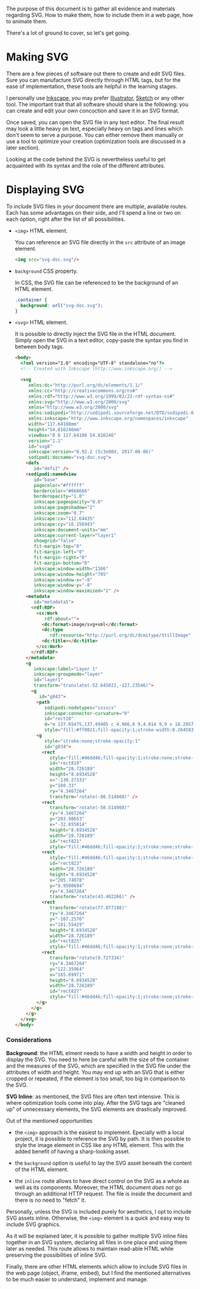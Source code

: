 The purpose of this document is to gather all evidence and materials regarding SVG. How to make them, how to include them in a web page, how to animate them.

There's a lot of ground to cover, so let's get going.

# Making SVG

There are a few pieces of software out there to create and edit SVG files. Sure you can manufacture SVG directly through HTML tags, but for the ease of implementation, these tools are helpful in the learning stages.

I personally use [Inkscape](https://inkscape.org/en/), you may prefer [Illustrator](https://www.adobe.com/products/illustrator.html), [Sketch](https://www.sketchapp.com/) or any other tool. The important trait that all software should share is the following: you can create and edit your own concoction and save it in an SVG format.

Once saved, you can open the SVG file in any text editor. The final result may look a little heavy on text, especially heavy on tags and lines which don't seem to serve a purpose. You can either remove them manually or use a tool to optimize your creation (optimization tools are discussed in a later section).

Looking at the code behind the SVG is nevertheless useful to get acquainted with its syntax and the role of the different attributes.

# Displaying SVG

To include SVG files in your document there are multiple, available routes. Each has some advantages on their side, and I'll spend a line or two on each option, right after the list of all possibilities.

- `<img>` HTML element.

  You can reference an SVG file directly in the `src` attribute of an image element.

  ```HTML
  <img src="svg-doc.svg"/>
  ```

- `background` CSS property.

  In CSS, the SVG file can be referenced to be the background of an HTML element.
  
  ```CSS
  .container {
    background: url("svg-doc.svg");
  }
  ```
  
- `<svg>` HTML element.

  It is possible to directly inject the SVG file in the HTML document. Simply open the SVG in a text editor, copy-paste the syntax you find in between body tags.

  ```HTML
  <body>
    <?xml version="1.0" encoding="UTF-8" standalone="no"?>
    <!-- Created with Inkscape (http://www.inkscape.org/) -->

    <svg
       xmlns:dc="http://purl.org/dc/elements/1.1/"
       xmlns:cc="http://creativecommons.org/ns#"
       xmlns:rdf="http://www.w3.org/1999/02/22-rdf-syntax-ns#"
       xmlns:svg="http://www.w3.org/2000/svg"
       xmlns="http://www.w3.org/2000/svg"
       xmlns:sodipodi="http://sodipodi.sourceforge.net/DTD/sodipodi-0.dtd"
       xmlns:inkscape="http://www.inkscape.org/namespaces/inkscape"
       width="117.64108mm"
       height="54.816246mm"
       viewBox="0 0 117.64108 54.816246"
       version="1.1"
       id="svg8"
       inkscape:version="0.92.2 (5c3e80d, 2017-08-06)"
       sodipodi:docname="svg-doc.svg">
      <defs
         id="defs2" />
      <sodipodi:namedview
         id="base"
         pagecolor="#ffffff"
         bordercolor="#666666"
         borderopacity="1.0"
         inkscape:pageopacity="0.0"
         inkscape:pageshadow="2"
         inkscape:zoom="0.7"
         inkscape:cx="112.64435"
         inkscape:cy="16.156943"
         inkscape:document-units="mm"
         inkscape:current-layer="layer1"
         showgrid="false"
         fit-margin-top="0"
         fit-margin-left="0"
         fit-margin-right="0"
         fit-margin-bottom="0"
         inkscape:window-width="1366"
         inkscape:window-height="705"
         inkscape:window-x="-8"
         inkscape:window-y="-8"
         inkscape:window-maximized="1" />
      <metadata
         id="metadata5">
        <rdf:RDF>
          <cc:Work
             rdf:about="">
            <dc:format>image/svg+xml</dc:format>
            <dc:type
               rdf:resource="http://purl.org/dc/dcmitype/StillImage" />
            <dc:title></dc:title>
          </cc:Work>
        </rdf:RDF>
      </metadata>
      <g
         inkscape:label="Layer 1"
         inkscape:groupmode="layer"
         id="layer1"
         transform="translate(-52.645022,-127.23546)">
        <g
           id="g843">
          <path
             sodipodi:nodetypes="sssscs"
             inkscape:connector-curvature="0"
             id="rect10"
             d="m 137.65475,137.49405 c 4.986,0 9,4.014 9,9 v 18.28571 c 0,4.986 -4.12432,10.04303 -9,9 L 52.845234,155.63691 c -4.986,0 84.809516,-18.14286 84.809516,-18.14286 z"
             style="fill:#ff8021;fill-opacity:1;stroke-width:0.26458332" />
          <g
             style="stroke:none;stroke-opacity:1"
             id="g834">
            <rect
               style="fill:#46dd46;fill-opacity:1;stroke:none;stroke-width:0.26511249;stroke-miterlimit:4;stroke-dasharray:none;stroke-opacity:1"
               id="rect819"
               width="28.726189"
               height="8.6934528"
               x="-130.27333"
               y="160.33"
               ry="4.3467264"
               transform="rotate(-80.514908)" />
            <rect
               transform="rotate(-50.514908)"
               ry="4.3467264"
               y="203.98653"
               x="-32.655014"
               height="8.6934528"
               width="28.726189"
               id="rect821"
               style="fill:#46dd46;fill-opacity:1;stroke:none;stroke-width:0.26458332;stroke-opacity:1" />
            <rect
               style="fill:#46dd46;fill-opacity:1;stroke:none;stroke-width:0.26458332;stroke-opacity:1"
               id="rect823"
               width="28.726189"
               height="8.6934528"
               x="205.74078"
               y="9.9500694"
               ry="4.3467264"
               transform="rotate(43.402266)" />
            <rect
               transform="rotate(77.077198)"
               ry="4.3467264"
               y="-107.2576"
               x="181.55429"
               height="8.6934528"
               width="28.726189"
               id="rect825"
               style="fill:#46dd46;fill-opacity:1;stroke:none;stroke-width:0.26458332;stroke-opacity:1" />
            <rect
               transform="rotate(9.727334)"
               ry="4.3467264"
               y="122.35964"
               x="165.69971"
               height="8.6934528"
               width="28.726189"
               id="rect827"
               style="fill:#46dd46;fill-opacity:1;stroke:none;stroke-width:0.26458332;stroke-opacity:1" />
          </g>
        </g>
      </g>
    </svg>
  </body>
  ```

### Considerations

**Background**: the HTML elment needs to have a width and height in order to display the SVG. You need to here be careful with the size of the container and the measures of the SVG, which are specified in the SVG file under the attributes of width and height. You may end up with an SVG that is either cropped or repeated, if the element is too small, too big in comparison to the SVG.
 
**SVG Inline**: as mentioned, the SVG files are often text intensive. This is where optimization tools come into play. After the SVG tags are "cleaned up" of unnecessary elements, the SVG elements are drastically improved. 


Out of the mentioned opportunities 

- the `<img>` approach is the easiest to implement. Epecially with a local project, it is possible to reference the SVG by path. It is then possible to style the image element in CSS like any HTML element. This with the added benefit of having a sharp-looking asset.

- the `background` option is useful to lay the SVG asset beneath the content of the HTML element.

- the `inline` route allows to have direct control on the SVG as a whole as well as its components. Moreover, the HTML document *does not* go through an additional HTTP request. The file is inside the document and there is no need to "fetch" it.

Personally, unless the SVG is included purely for aesthetics, I opt to include SVG assets inline. Otherwise, the `<img>` element is a quick and easy way to include SVG graphics.

As it will be explained later, it is possible to gather multiple SVG inline files together in an SVG system, declaring all files in one place and using them later as needed. This route allows to maintain read-able HTML while preserving the possibilities of inline SVG.

Finally, there are other HTML elements which allow to include SVG files in the web page (object, iframe, embed), but I find the mentioned alternatives to be much easier to understand, implement and manage.

